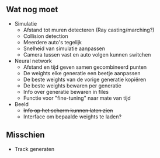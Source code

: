 ## Wat nog moet
- Simulatie
  - Afstand tot muren detecteren (Ray casting/marching?)
  - Collision detection
  - Meerdere auto's tegelijk
  - Snelheid van simulatie aanpassen
  - Camera tussen vast en auto volgen kunnen switchen
- Neural network
  - Afstand en tijd geven samen gecombineerd punten
  - De weights elke generatie een beetje aanpassen
  - De beste weights van de vorige generatie kopiëren
  - De beste weights bewaren per generatie
  - Info over generatie bewaren in files
  - Functie voor "fine-tuning" naar mate van tijd
- Beeld
  - ~~Info op het scherm kunnen laten zien~~
  - Interface om bepaalde weights te laden? 


## Misschien
- Track generaten